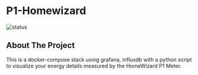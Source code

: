 # P1-Homewizard

![status](https://img.shields.io/badge/status-in%20development-yellow)

## About The Project
This is a docker-compose stack using grafana, influxdb with a python script to visualize your energy details measured by the HomeWizard P1 Meter.

